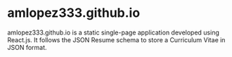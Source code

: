 # amlopez333.github.io
amlopez333.github.io is a static single-page application developed using React.js. 
It follows the JSON Resume schema to store a Curriculum Vitae in JSON format.